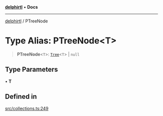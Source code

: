 [**delphirtl**](../README.md) • **Docs**

***

[delphirtl](../globals.md) / PTreeNode

# Type Alias: PTreeNode\<T\>

> **PTreeNode**\<`T`\>: [`Tree`](../classes/Tree.md)\<`T`\> \| `null`

## Type Parameters

• **T**

## Defined in

[src/collections.ts:249](https://github.com/chuacw/delphirtl/blob/a42cfe2d9eb3a9ad56345b88288deeb5af05099e/src/collections.ts#L249)
